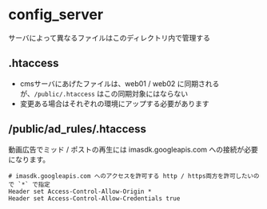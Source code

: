 # config_server

サーバによって異なるファイルはこのディレクトリ内で管理する


## .htaccess

- cmsサーバにあげたファイルは、web01 / web02 に同期されるが、`/public/.htaccess` はこの同期対象にはならない
- 変更ある場合はそれぞれの環境にアップする必要があります


## /public/ad_rules/.htaccess

動画広告でミッド / ポストの再生には imasdk.googleapis.com への接続が必要になります。

```
# imasdk.googleapis.com へのアクセスを許可する http / https両方を許可したいので `*` で指定
Header set Access-Control-Allow-Origin *
Header set Access-Control-Allow-Credentials true
```
